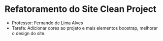 # Refatoramento do Site Clean Project
- Professor: Fernando de Lima Alves
- Tarefa: Adicionar cores ao projeto e mais elementos boostrap, melhorar o design do site.
